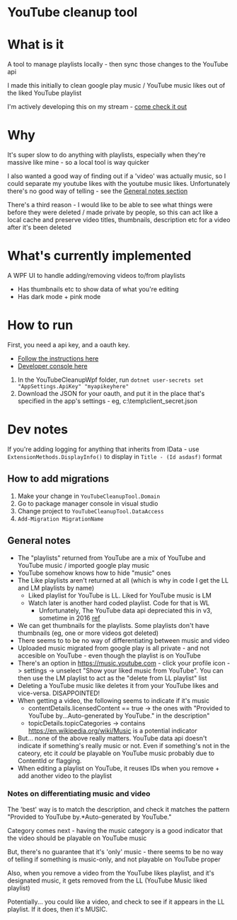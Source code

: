 # YouTube cleanup tool

# What is it
A tool to manage playlists locally - then sync those changes to the YouTube api

I made this initially to clean google play music / YouTube music likes out of the liked YouTube playlist

I'm actively developing this on my stream - [come check it out](https://www.twitch.tv/uNople)

# Why

It's super slow to do anything with playlists, especially when they're massive like mine - so a local tool is way quicker

I also wanted a good way of finding out if a 'video' was actually music, so I could separate my youtube likes with the youtube music likes. Unfortunately there's no good way of telling - see the [General notes section](#General-notes)

There's a third reason - I would like to be able to see what things were before they were deleted / made private by people, so this can act like a local cache and preserve video titles, thumbnails, description etc for a video after it's been deleted

# What's currently implemented

A WPF UI to handle adding/removing videos to/from playlists
- Has thumbnails etc to show data of what you're editing
- Has dark mode + pink mode

# How to run

First, you need a api key, and a oauth key.
- [Follow the instructions here](https://developers.google.com/identity/protocols/oauth2/openid-connect)
- [Developer console here](https://console.developers.google.com/?pli=1)

1. In the YouTubeCleanupWpf folder, run `dotnet user-secrets set "AppSettings.ApiKey" "myapikeyhere"`
2. Download the JSON for your oauth, and put it in the place that's specified in the app's settings - eg, c:\temp\client_secret.json

# Dev notes

If you're adding logging for anything that inherits from IData - use `ExtensionMethods.DisplayInfo()` to display in `Title - (Id asdasf)` format

## How to add migrations

1. Make your change in `YouTubeCleanupTool.Domain`
2. Go to package manager console in visual studio
3. Change project to `YouTubeCleanupTool.DataAccess`
4. `Add-Migration MigrationName`

## General notes

- The "playlists" returned from YouTube are a mix of YouTube and YouTube music / imported google play music
- YouTube somehow knows how to hide "music" ones
- The Like playlists aren't returned at all (which is why in code I get the LL and LM playlists by name)
  - Liked playlist for YouTube is LL. Liked for YouTube music is LM
  - Watch later is another hard coded playlist. Code for that is WL
    - Unfortunately, The YouTube data api depreciated this in v3, sometime in 2016 [ref](https://stackoverflow.com/questions/44777670/how-to-list-watch-later-list-in-apiv3)
- We can get thumbnails for the playlists. Some playlists don't have thumbnails (eg, one or more videos got deleted)
- There seems to to be no way of differentiating between music and video
- Uploaded music migrated from google play is all private - and not accesible on YouTube - even though the playlist is on YouTube
- There's an option in https://music.youtube.com - click your profile icon -> settings -> unselect "Show your liked music from YouTube".
  You can then use the LM playlist to act as the "delete from LL playlist" list
- Deleting a YouTube music like deletes it from your YouTube likes and vice-versa. DISAPPOINTED!
- When getting a video, the following seems to indicate if it's music
   - contentDetails.licensedContent == true -> the ones with "Provided to YouTube by...Auto-generated by YouTube." in the description"
   - topicDetails.topicCategories -> contains https://en.wikipedia.org/wiki/Music is a potential indicator
- But... none of the above really matters. YouTube data api doesn't indicate if something's really music or not.
  Even if something's not in the cateory, etc it *could* be playable on YouTube music probably due to ContentId or flagging.
- When editing a playlist on YouTube, it reuses IDs when you remove + add another video to the playlist

### Notes on differentiating music and video

The 'best' way is to match the description, and check it matches the pattern "Provided to YouTube by.*Auto-generated by YouTube."

Category comes next - having the music category is a good indicator that the video should be playable on YouTube music

But, there's no guarantee that it's 'only' music - there seems to be no way of telling if something is music-only, and not playable
  on YouTube proper

Also, when you remove a video from the YouTube likes playlist, and it's designated music, it gets removed from the LL (YouTube Music liked playlist)

Potentially... you could like a video, and check to see if it appears in the LL playlist. If it does, then it's MUSIC.